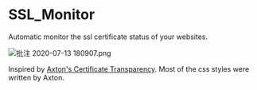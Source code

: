 # SSL_Monitor
Automatic monitor the ssl certificate status of your websites.

![批注 2020-07-13 180907.png](https://i.loli.net/2020/07/13/BPoNb9TaW8r3GZz.png)

Inspired by [Axton's Certificate Transparency](https://flyhigher.top/develop/755.html).
Most of the css styles were written by Axton.

